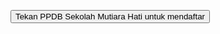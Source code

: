 <a href="https://tinyurl.com/PPDB2022"><button>Tekan PPDB Sekolah Mutiara Hati untuk mendaftar</button></a>


